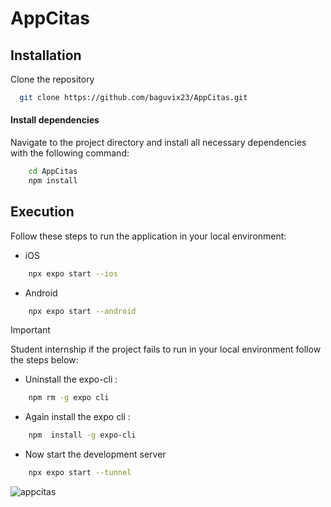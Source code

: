 # AppCitas

## Installation

Clone the repository

```bash
  git clone https://github.com/baguvix23/AppCitas.git
```

#### Install dependencies

Navigate to the project directory and install all necessary dependencies with the following command:

```bash
    cd AppCitas
    npm install
```

## Execution

Follow these steps to run the application in your local environment:

- iOS

```bash
    npx expo start --ios
```

- Android

```bash
    npx expo start --android
```

> [!IMPORTANT]
> Student internship if the project fails to run in your local environment follow the steps below:

- Uninstall the expo-cli :

```bash
    npm rm -g expo cli
```

- Again install the expo cli :

```bash
    npm  install -g expo-cli
```

- Now start the development server

```bash
    npx expo start --tunnel
```

![appcitas](https://github.com/baguvix23/AppCitas/assets/153146454/bf538938-cc2c-44fe-88c0-8010ec7a1861)
